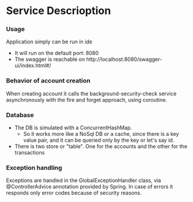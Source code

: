 # Service Descrioption

### Usage
Application simply can be run in ide

* It will run on the default port: 8080
* The swagger is reachable on http://localhost:8080/swagger-ui/index.html#/

### Behavior of account creation
When creating account it calls the background-security-check service asynchronously with the fire and forget approach,
using coroutine.

### Database
* The DB is simulated with a ConcurrentHashMap.
  * So it works more like a NoSql DB or a cache, since there is a key value pair, and it can be queried only by the key or let's say id.
* There is two store or "table". One for the accounts and the other for the transactions

### Exception handling
Exceptions are handled in the GlobalExceptionHandler class, via @ControllerAdvice annotation provided by Spring.
In case of errors it responds only error codes because of security reasons.